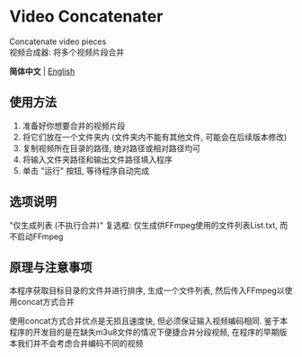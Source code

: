# Video Concatenater
Concatenate video pieces  
视频合成器: 将多个视频片段合并  

**简体中文** | [English](https://github.com/Keqing-Yuheng/VideoConcatenater/blob/main/README-English.md "README-English.md")

## 使用方法

1. 准备好你想要合并的视频片段
2. 将它们放在一个文件夹内 (文件夹内不能有其他文件, 可能会在后续版本修改)
3. 复制视频所在目录的路径, 绝对路径或相对路径均可
4. 将输入文件夹路径和输出文件路径填入程序
5. 单击 "运行" 按钮, 等待程序自动完成

## 选项说明

"仅生成列表 (不执行合并)" 复选框: 仅生成供FFmpeg使用的文件列表List.txt, 而不启动FFmpeg

## 原理与注意事项

本程序获取目标目录的文件并进行排序, 生成一个文件列表, 然后传入FFmpeg以使用concat方式合并

使用concat方式合并优点是无损且速度快, 但必须保证输入视频编码相同. 鉴于本程序的开发目的是在缺失m3u8文件的情况下便捷合并分段视频, 在程序的早期版本我们并不会考虑合并编码不同的视频